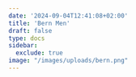 ```yaml
---
date: '2024-09-04T12:41:08+02:00'
title: 'Bern Men'
draft: false
type: docs
sidebar:
  exclude: true
image: "/images/uploads/bern.png"
---
```

